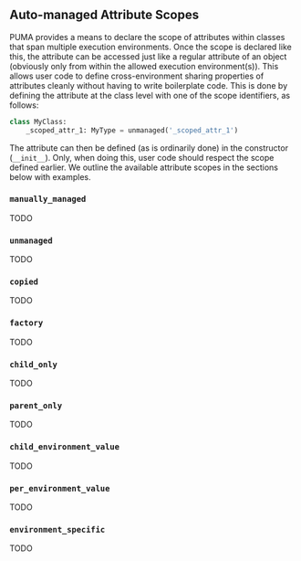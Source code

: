 ## Auto-managed Attribute Scopes

PUMA provides a means to declare the scope of attributes within classes that span multiple execution environments.
Once the scope is declared like this, the attribute can be accessed just like a regular attribute of an object (obviously only from within the allowed execution environment(s)).
This allows user code to define cross-environment sharing properties of attributes cleanly without having to write boilerplate code.
This is done by defining the attribute at the class level with one of the scope identifiers, as follows:

```python
class MyClass:
    _scoped_attr_1: MyType = unmanaged('_scoped_attr_1')
```

The attribute can then be defined (as is ordinarily done) in the constructor (`__init__`).
Only, when doing this, user code should respect the scope defined earlier.
We outline the available attribute scopes in the sections below with examples.

### `manually_managed`

TODO

### `unmanaged`

TODO

### `copied`

TODO

### `factory`

TODO

### `child_only`

TODO

### `parent_only`

TODO

### `child_environment_value`

TODO

### `per_environment_value`

TODO

### `environment_specific`

TODO
